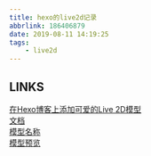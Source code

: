 ```yaml
---
title: hexo的live2d记录
abbrlink: 186406879
date: 2019-08-11 14:19:25
tags:
	- live2d
---
```


## LINKS
[在Hexo博客上添加可爱的Live 2D模型](https://www.jianshu.com/p/4b61d8702cfa)  
[文档](https://github.com/EYHN/hexo-helper-live2d/blob/master/README.zh-CN.md)  
[模型名称](https://github.com/xiazeyu/live2d-widget-models)  
[模型预览](https://huaji8.top/post/live2d-plugin-2.0/)  
